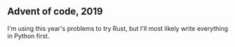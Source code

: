 ## Advent of code, 2019

I'm using this year's problems to try Rust, but I'll most likely write everything in Python first.